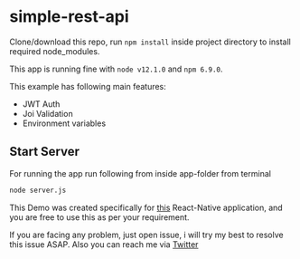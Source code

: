# simple-rest-api

Clone/download this repo, run `npm install` inside project directory to install required node_modules.

This app is running fine with `node v12.1.0` and `npm 6.9.0`.

This example has following main features:
* JWT Auth
* Joi Validation
* Environment variables

## Start Server

For running the app run following from inside app-folder from terminal

```bash
node server.js
```

This Demo was created specifically for [this](https://github.com/husnaintahir/Google-and-FB-Login) React-Native application, and you are free to use this as per your requirement.

If you are facing any problem, just open issue, i will try my best to resolve this issue ASAP. Also you can reach me via [Twitter](https://twitter.com/imhusnain1)
